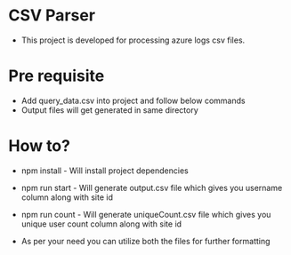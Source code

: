 # CSV Parser # 

- This project is developed for processing azure logs csv files.

# Pre requisite #
- Add query_data.csv into project and follow below commands
- Output files will get generated in same directory

# How to? #

- npm install - Will install project dependencies 
- npm run start - Will generate output.csv file which gives you username column along with site id
- npm run count - Will generate uniqueCount.csv file which gives you unique user count column along with site id

- As per your need you can utilize both the files for further formatting
